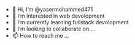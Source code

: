 - 👋 Hi, I’m @yasermohammed471
- 👀 I’m interested in web devolopment
- 🌱 I’m currently learning fullstack devolopment
- 💞️ I’m looking to collaborate on ...
- 📫 How to reach me ...

<!---
yasermohammed471/yasermohammed471 is a ✨ special ✨ repository because its `README.md` (this file) appears on your GitHub profile.
You can click the Preview link to take a look at your changes.
--->
